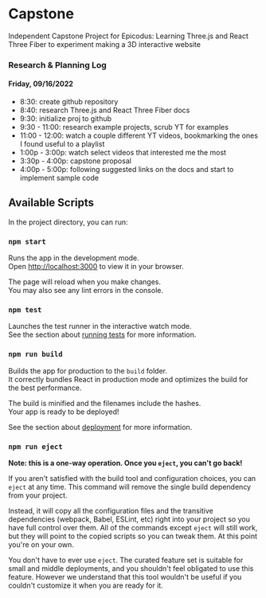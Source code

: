 # Capstone
Independent Capstone Project for Epicodus: Learning Three.js and React Three Fiber to experiment making a 3D interactive website

### Research & Planning Log
#### Friday, 09/16/2022
* 8:30: create github repository
* 8:40: research Three.js and React Three Fiber docs
* 9:30: initialize proj to github
* 9:30 - 11:00: research example projects, scrub YT for examples
* 11:00 - 12:00: watch a couple different YT videos, bookmarking the ones I found useful to a playlist
* 1:00p - 3:00p: watch select videos that interested me the most
* 3:30p - 4:00p: capstone proposal
* 4:00p - 5:00p: following suggested links on the docs and start to implement sample code


## Available Scripts

In the project directory, you can run:

### `npm start`

Runs the app in the development mode.\
Open [http://localhost:3000](http://localhost:3000) to view it in your browser.

The page will reload when you make changes.\
You may also see any lint errors in the console.

### `npm test`

Launches the test runner in the interactive watch mode.\
See the section about [running tests](https://facebook.github.io/create-react-app/docs/running-tests) for more information.

### `npm run build`

Builds the app for production to the `build` folder.\
It correctly bundles React in production mode and optimizes the build for the best performance.

The build is minified and the filenames include the hashes.\
Your app is ready to be deployed!

See the section about [deployment](https://facebook.github.io/create-react-app/docs/deployment) for more information.

### `npm run eject`

**Note: this is a one-way operation. Once you `eject`, you can't go back!**

If you aren't satisfied with the build tool and configuration choices, you can `eject` at any time. This command will remove the single build dependency from your project.

Instead, it will copy all the configuration files and the transitive dependencies (webpack, Babel, ESLint, etc) right into your project so you have full control over them. All of the commands except `eject` will still work, but they will point to the copied scripts so you can tweak them. At this point you're on your own.

You don't have to ever use `eject`. The curated feature set is suitable for small and middle deployments, and you shouldn't feel obligated to use this feature. However we understand that this tool wouldn't be useful if you couldn't customize it when you are ready for it.

